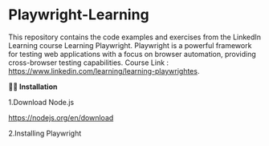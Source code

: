 
# Playwright-Learning
This repository contains the code examples and exercises from the LinkedIn Learning course Learning Playwright. Playwright is a powerful framework for testing web applications with a focus on browser automation, providing cross-browser testing capabilities. Course Link : https://www.linkedin.com/learning/learning-playwrightes.

**🧑‍💻 **Installation****

1.Download Node.js

  https://nodejs.org/en/download

2.Installing Playwright



